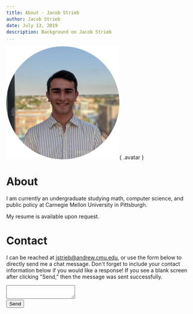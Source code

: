```yaml
---
title: About - Jacob Strieb
author: Jacob Strieb
date: July 13, 2019
description: Background on Jacob Strieb
...
```


![](headshot.png){ .avatar }

# About

I am currently an undergraduate studying math, computer science, and public
policy at Carnegie Mellon University in Pittsburgh.

My resume is available upon request.

# Contact

I can be reached at [jstrieb@andrew.cmu.edu](mailto:jstrieb@andrew.cmu.edu), or
use the form below to directly send me a chat message. Don't forget to include
your contact information below if you would like a response! If you see a blank
screen after clicking "Send," then the message was sent successfully.

<div class="contact-form">
<form action="https://api.groupme.com/v3/bots/post?bot_id=706deaf523f339bcee544e833b" method="post">
<textarea name="text" maxlength="999"></textarea><br />
<input id="bot_id" name="bot_id" type="hidden" value=" 	706deaf523f339bcee544e833b">
<button>Send</button>
</form>
</div><br />

